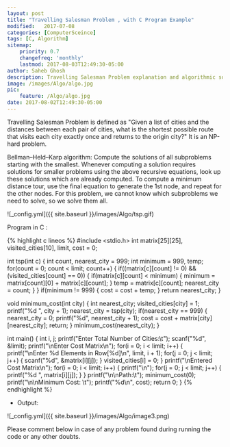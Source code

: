 ```yaml
---
layout: post
title: "Travelling Salesman Problem , with C Program Example"
modified:   2017-07-08
categories: [ComputerSceince]
tags: [C, Algorithm]
sitemap:
    priority: 0.7
    changefreq: 'monthly'
    lastmod: 2017-08-03T12:49:30-05:00
author: Saheb Ghosh
description: Travelling Salesman Problem explanation and algorithmic solution. C Program example of Travelling Salesman Problem.
image: /images/Algo/algo.jpg
pic:
    feature: /Algo/algo.jpg
date: 2017-08-02T12:49:30-05:00
---
```

Travelling Salesman Problem is defined as "Given a list of cities and the distances between each pair of cities, what is the 
shortest possible route that visits each city exactly once and returns to the origin city?" It is an NP-hard problem.

Bellman–Held–Karp algorithm:
Compute the solutions of all subproblems starting with the smallest. Whenever computing a solution requires solutions for 
smaller problems using the above recursive equations, look up these solutions which are already computed. To compute a minimum 
distance tour, use the final equation to generate the 1st node, and repeat for the other nodes. For this problem, we cannot 
know which subproblems we need to solve, so we solve them all.

![_config.yml]({{ site.baseurl }}/images/Algo/tsp.gif)

Program in C :

{% highlight c lineos %}
#include <stdio.h>
int matrix[25][25], visited_cities[10], limit, cost = 0;
 
int tsp(int c)
{
 int count, nearest_city = 999;
 int minimum = 999, temp;
 for(count = 0; count < limit; count++)
 {
 if((matrix[c][count] != 0) && (visited_cities[count] == 0))
 {
 if(matrix[c][count] < minimum)
 {
 minimum = matrix[count][0] + matrix[c][count];
 }
 temp = matrix[c][count];
 nearest_city = count;
 }
 }
 if(minimum != 999)
 {
 cost = cost + temp;
 }
 return nearest_city;
}
 
void minimum_cost(int city)
{
 int nearest_city;
 visited_cities[city] = 1;
 printf("%d ", city + 1);
 nearest_city = tsp(city);
 if(nearest_city == 999)
 {
 nearest_city = 0;
 printf("%d", nearest_city + 1);
 cost = cost + matrix[city][nearest_city];
 return;
 }
 minimum_cost(nearest_city);
}
 
int main()
{ 
 int i, j;
 printf("Enter Total Number of Cities:\t");
 scanf("%d", &limit);
 printf("\nEnter Cost Matrix\n");
 for(i = 0; i < limit; i++)
 {
 printf("\nEnter %d Elements in Row[%d]\n", limit, i + 1);
 for(j = 0; j < limit; j++)
 {
 scanf("%d", &matrix[i][j]);
 }
 visited_cities[i] = 0;
 }
 printf("\nEntered Cost Matrix\n");
 for(i = 0; i < limit; i++)
 {
 printf("\n");
 for(j = 0; j < limit; j++)
 {
 printf("%d ", matrix[i][j]);
 }
 }
 printf("\n\nPath:\t");
 minimum_cost(0);
 printf("\n\nMinimum Cost: \t");
 printf("%d\n", cost);
 return 0;
}
{% endhighlight %}


- Output:


![_config.yml]({{ site.baseurl }}/images/Algo/image3.png)



Please comment below in case of any problem found during running the code or any other doubts.
